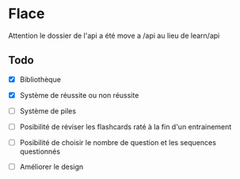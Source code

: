 # Flace

Attention le dossier de l'api a été move a /api au lieu de learn/api

## Todo


- [x] Bibliothèque
- [x] Système de réussite ou non réussite
- [ ] Système de piles
- [ ] Posibilité de réviser les flashcards raté à la fin d'un entrainement
- [ ] Posibilité de choisir le nombre de question et les sequences questionnés
- [ ] Améliorer le design
      
